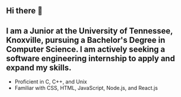 ## Hi there 👋

## I am a Junior at the University of Tennessee, Knoxville, pursuing a Bachelor's Degree in Computer Science. I am actively seeking a software engineering internship to apply and expand my skills.

- Proficient in C, C++, and Unix
- Familiar with CSS, HTML, JavaScript, Node.js, and React.js
